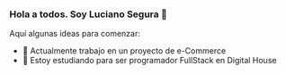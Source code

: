 ### Hola a todos. Soy Luciano Segura 👋

<!--
**segural/segural** is a ✨ _special_ ✨ repository because its `README.md` (this file) appears on your GitHub profile.
-->

Aquí algunas ideas para comenzar:

- 🔭 Actualmente trabajo en un proyecto de e-Commerce
- 🌱 Estoy estudiando para ser programador FullStack en Digital House
